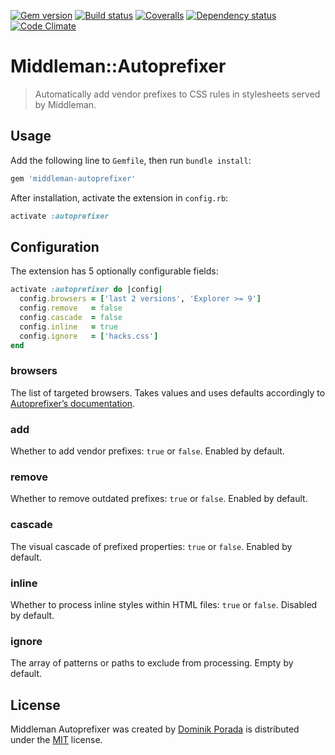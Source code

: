 [![Gem version](http://img.shields.io/gem/v/middleman-autoprefixer.svg?style=flat)](http://badge.fury.io/rb/middleman-autoprefixer) [![Build status](http://img.shields.io/travis/middleman/middleman-autoprefixer.svg?style=flat)](https://travis-ci.org/middleman/middleman-autoprefixer) [![Coveralls](http://img.shields.io/coveralls/middleman/middleman-autoprefixer.svg?style=flat)](https://coveralls.io/r/middleman/middleman-autoprefixer) [![Dependency status](http://img.shields.io/gemnasium/middleman/middleman-autoprefixer.svg?style=flat)](https://gemnasium.com/middleman/middleman-autoprefixer) [![Code Climate](http://img.shields.io/codeclimate/github/middleman/middleman-autoprefixer.svg?style=flat)](https://codeclimate.com/github/middleman/middleman-autoprefixer)

# Middleman::Autoprefixer

> Automatically add vendor prefixes to CSS rules in stylesheets served by Middleman.

## Usage

Add the following line to `Gemfile`, then run `bundle install`:

```ruby
gem 'middleman-autoprefixer'
```

After installation, activate the extension in `config.rb`:

```ruby
activate :autoprefixer
```

## Configuration

The extension has 5 optionally configurable fields:

```ruby
activate :autoprefixer do |config|
  config.browsers = ['last 2 versions', 'Explorer >= 9']
  config.remove   = false
  config.cascade  = false
  config.inline   = true
  config.ignore   = ['hacks.css']
end
```

### browsers

The list of targeted browsers. Takes values and uses defaults accordingly to [Autoprefixer’s documentation](https://github.com/postcss/autoprefixer#browsers).

### add

Whether to add vendor prefixes: `true` or `false`. Enabled by default.

### remove

Whether to remove outdated prefixes: `true` or `false`. Enabled by default.

### cascade

The visual cascade of prefixed properties: `true` or `false`. Enabled by default.

### inline

Whether to process inline styles within HTML files: `true` or `false`. Disabled by default.

### ignore

The array of patterns or paths to exclude from processing. Empty by default.

## License

Middleman Autoprefixer was created by [Dominik Porada](http://github.com/porada) is distributed under the [MIT](http://porada.mit-license.org/) license.
